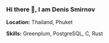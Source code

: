 ### Hi there 👋, I am Denis Smirnov

**Location:** Thailand, Phuket

**Skills:** Greenplum, PostgreSQL, C, Rust

